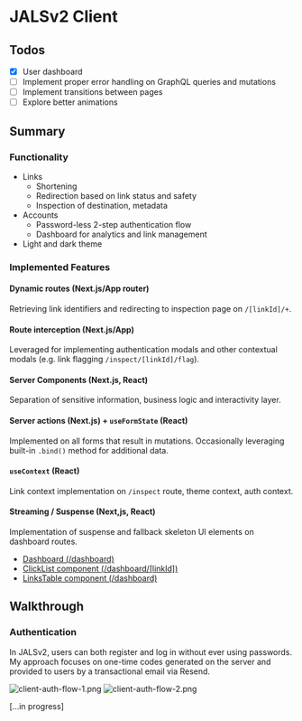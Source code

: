 # JALSv2 Client

## Todos

- [x] User dashboard
- [ ] Implement proper error handling on GraphQL queries and mutations
- [ ] Implement transitions between pages
- [ ] Explore better animations

## Summary

### Functionality

- Links
  - Shortening
  - Redirection based on link status and safety
  - Inspection of destination, metadata
- Accounts
  - Password-less 2-step authentication flow
  - Dashboard for analytics and link management
- Light and dark theme

### Implemented Features
#### Dynamic routes (Next.js/App router)
Retrieving link identifiers and redirecting to inspection page on `/[linkId]/+`.

#### Route interception (Next.js/App)
Leveraged for implementing authentication modals and other contextual modals (e.g. link flagging `/inspect/[linkId]/flag`).

#### Server Components (Next.js, React)
Separation of sensitive information, business logic and interactivity layer.

####  Server actions (Next.js) + `useFormState` (React) 
Implemented on all forms that result in mutations. Occasionally leveraging built-in `.bind()` method for additional data.

#### `useContext` (React)
Link context implementation on `/inspect` route, theme context, auth context.

#### Streaming / Suspense (Next,js, React)
Implementation of suspense and fallback skeleton UI elements on dashboard routes.

- [Dashboard (/dashboard)](./src/app/dashboard/(home))
- [ClickList component (/dashboard/[linkId])](./src/components/@dashboard/click-list)
- [LinksTable component (/dashboard)](./src/components/@dashboard/links-table)

## Walkthrough

### Authentication

In JALSv2, users can both register and log in without ever using passwords. My approach focuses on one-time codes generated on the server and provided to users by a transactional email via Resend.

![client-auth-flow-1.png](../repository/client-auth-flow-1.png)
![client-auth-flow-2.png](../repository/client-auth-flow-2.png)

[...in progress]